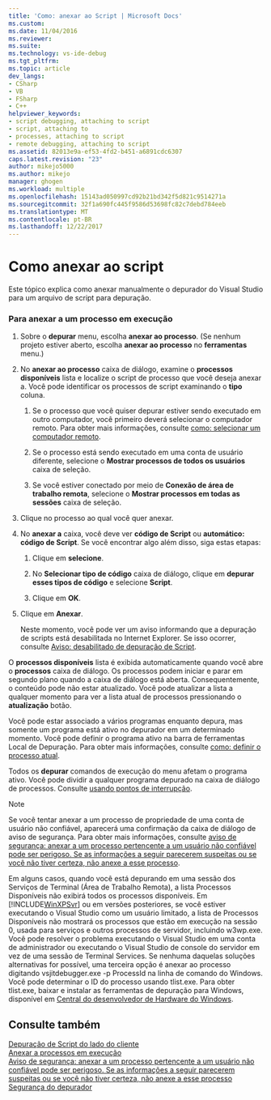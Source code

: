 ```yaml
---
title: 'Como: anexar ao Script | Microsoft Docs'
ms.custom: 
ms.date: 11/04/2016
ms.reviewer: 
ms.suite: 
ms.technology: vs-ide-debug
ms.tgt_pltfrm: 
ms.topic: article
dev_langs:
- CSharp
- VB
- FSharp
- C++
helpviewer_keywords:
- script debugging, attaching to script
- script, attaching to
- processes, attaching to script
- remote debugging, attaching to script
ms.assetid: 82013e9a-ef53-4fd2-b451-a6891cdc6307
caps.latest.revision: "23"
author: mikejo5000
ms.author: mikejo
manager: ghogen
ms.workload: multiple
ms.openlocfilehash: 15143ad050997cd92b21bd342f5d821c9514271a
ms.sourcegitcommit: 32f1a690fc445f9586d53698fc82c7debd784eeb
ms.translationtype: MT
ms.contentlocale: pt-BR
ms.lasthandoff: 12/22/2017
---
```

# <a name="how-to-attach-to-script"></a>Como anexar ao script
Este tópico explica como anexar manualmente o depurador do Visual Studio para um arquivo de script para depuração.  
  
### <a name="to-attach-to-a-running-process"></a>Para anexar a um processo em execução  
  
1.  Sobre o **depurar** menu, escolha **anexar ao processo**. (Se nenhum projeto estiver aberto, escolha **anexar ao processo** no **ferramentas** menu.)  
  
2.  No **anexar ao processo** caixa de diálogo, examine o **processos disponíveis** lista e localize o script de processo que você deseja anexar a. Você pode identificar os processos de script examinando o **tipo** coluna.  
  
    1.  Se o processo que você quiser depurar estiver sendo executado em outro computador, você primeiro deverá selecionar o computador remoto. Para obter mais informações, consulte [como: selecionar um computador remoto](http://msdn.microsoft.com/en-us/4332ba8e-2f0b-4f62-b96a-e762b9f3c3ba).  
  
    2.  Se o processo está sendo executado em uma conta de usuário diferente, selecione o **Mostrar processos de todos os usuários** caixa de seleção.  
  
    3.  Se você estiver conectado por meio de **Conexão de área de trabalho remota**, selecione o **Mostrar processos em todas as sessões** caixa de seleção.  
  
3.  Clique no processo ao qual você quer anexar.  
  
4.  No **anexar a** caixa, você deve ver **código de Script** ou **automático: código de Script**. Se você encontrar algo além disso, siga estas etapas:  
  
    1.  Clique em **selecione**.  
  
    2.  No **Selecionar tipo de código** caixa de diálogo, clique em **depurar esses tipos de código** e selecione **Script**.  
  
    3.  Clique em **OK**.  
  
5.  Clique em **Anexar**.  
  
     Neste momento, você pode ver um aviso informando que a depuração de scripts está desabilitada no Internet Explorer. Se isso ocorrer, consulte [Aviso: desabilitado de depuração de Script](../debugger/warning-script-debugging-disabled.md).  
  
 O **processos disponíveis** lista é exibida automaticamente quando você abre o **processos** caixa de diálogo. Os processos podem iniciar e parar em segundo plano quando a caixa de diálogo está aberta. Consequentemente, o conteúdo pode não estar atualizado. Você pode atualizar a lista a qualquer momento para ver a lista atual de processos pressionando o **atualização** botão.  
  
 Você pode estar associado a vários programas enquanto depura, mas somente um programa está ativo no depurador em um determinado momento. Você pode definir o programa ativo na barra de ferramentas Local de Depuração. Para obter mais informações, consulte [como: definir o processo atual](http://msdn.microsoft.com/en-us/7e1d7fa5-0e40-44cf-8c41-d3dba31c969e).  
  
 Todos os **depurar** comandos de execução do menu afetam o programa ativo. Você pode dividir a qualquer programa depurado na caixa de diálogo de processos. Consulte [usando pontos de interrupção](../debugger/using-breakpoints.md).  
  
> [!NOTE]
>  Se você tentar anexar a um processo de propriedade de uma conta de usuário não confiável, aparecerá uma confirmação da caixa de diálogo de aviso de segurança. Para obter mais informações, consulte [aviso de segurança: anexar a um processo pertencente a um usuário não confiável pode ser perigoso. Se as informações a seguir parecerem suspeitas ou se você não tiver certeza, não anexe a esse processo](../debugger/security-warning-attaching-to-a-process-owned-by-an-untrusted-user-can-be-dangerous-if-the-following-information-looks-suspicious-or-you-are-unsure-do-not-attach-to-this-process.md).  
  
 Em alguns casos, quando você está depurando em uma sessão dos Serviços de Terminal (Área de Trabalho Remota), a lista Processos Disponíveis não exibirá todos os processos disponíveis. Em [!INCLUDE[WinXPSvr](../debugger/includes/winxpsvr_md.md)] ou em versões posteriores, se você estiver executando o Visual Studio como um usuário limitado, a lista de Processos Disponíveis não mostrará os processos que estão em execução na sessão 0, usada para serviços e outros processos de servidor, incluindo w3wp.exe. Você pode resolver o problema executando o Visual Studio em uma conta de administrador ou executando o Visual Studio de console do servidor em vez de uma sessão de Terminal Services. Se nenhuma daquelas soluções alternativas for possível, uma terceira opção é anexar ao processo digitando vsjitdebugger.exe -p ProcessId na linha de comando do Windows. Você pode determinar o ID do processo usando tlist.exe. Para obter tlist.exe, baixar e instalar as ferramentas de depuração para Windows, disponível em [Central do desenvolvedor de Hardware do Windows](http://go.microsoft.com/fwlink/?linkid=1651).  
  
## <a name="see-also"></a>Consulte também  
 [Depuração de Script do lado do cliente](../debugger/client-side-script-debugging.md)   
 [Anexar a processos em execução](../debugger/attach-to-running-processes-with-the-visual-studio-debugger.md)   
 [Aviso de segurança: anexar a um processo pertencente a um usuário não confiável pode ser perigoso. Se as informações a seguir parecerem suspeitas ou se você não tiver certeza, não anexe a esse processo](../debugger/security-warning-attaching-to-a-process-owned-by-an-untrusted-user-can-be-dangerous-if-the-following-information-looks-suspicious-or-you-are-unsure-do-not-attach-to-this-process.md)   
 [Segurança do depurador](../debugger/debugger-security.md)